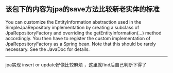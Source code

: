 ## 该包下的内容为jpa的save方法比较新老实体的标准

You can customize the EntityInformation abstraction used in the SimpleJpaRepository
 implementation by creating a subclass of JpaRepositoryFactory and overriding the 
 getEntityInformation(…) method accordingly. You then have to register the custom 
 implementation of JpaRepositoryFactory as a Spring bean. 
 Note that this should be rarely necessary. See the JavaDoc for details.
 
 ---
 jpa实现 insert or update好像比较麻烦 ，这里就find后自己判断下得了